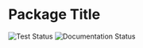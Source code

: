 # Package Title
![Test Status](https://github.com/yammyshep/UnityPackageCI/actions/workflows/main.yml/badge.svg?branch=main)
![Documentation Status](https://github.com/yammyshep/UnityPackageCI/actions/workflows/docs.yml/badge.svg?branch=main)
